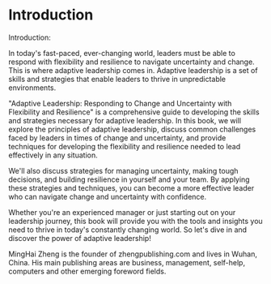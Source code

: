 # Introduction

Introduction:

In today's fast-paced, ever-changing world, leaders must be able to respond with flexibility and resilience to navigate uncertainty and change. This is where adaptive leadership comes in. Adaptive leadership is a set of skills and strategies that enable leaders to thrive in unpredictable environments.

"Adaptive Leadership: Responding to Change and Uncertainty with Flexibility and Resilience" is a comprehensive guide to developing the skills and strategies necessary for adaptive leadership. In this book, we will explore the principles of adaptive leadership, discuss common challenges faced by leaders in times of change and uncertainty, and provide techniques for developing the flexibility and resilience needed to lead effectively in any situation.

We'll also discuss strategies for managing uncertainty, making tough decisions, and building resilience in yourself and your team. By applying these strategies and techniques, you can become a more effective leader who can navigate change and uncertainty with confidence.

Whether you're an experienced manager or just starting out on your leadership journey, this book will provide you with the tools and insights you need to thrive in today's constantly changing world. So let's dive in and discover the power of adaptive leadership!




MingHai Zheng is the founder of zhengpublishing.com and lives in Wuhan, China. His main publishing areas are business, management, self-help, computers and other emerging foreword fields.
